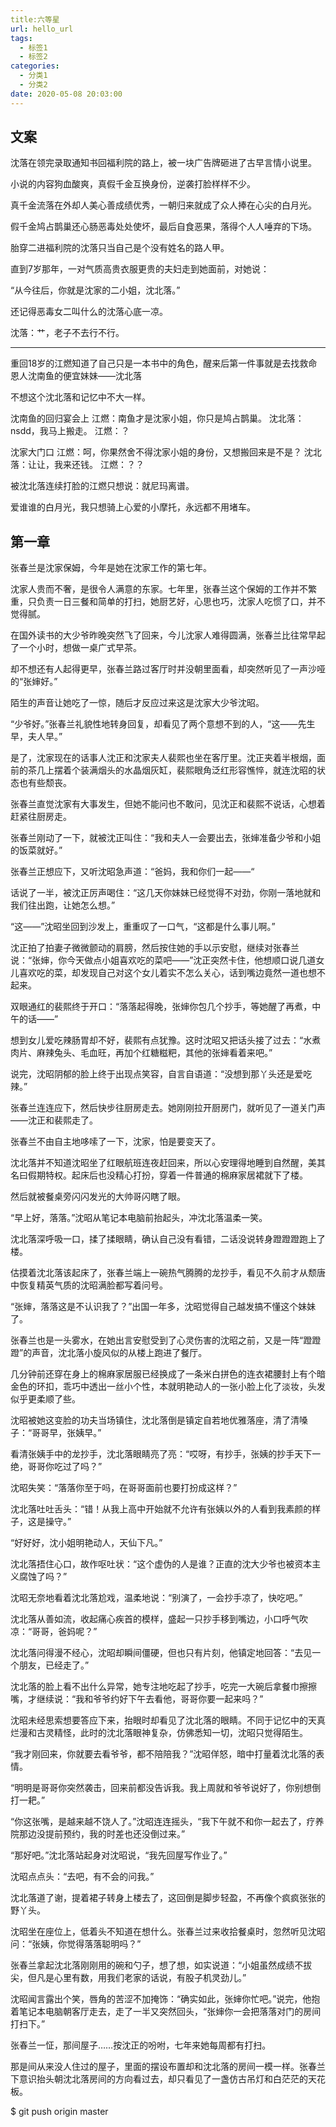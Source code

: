 ```yaml
---
title:六等星
url: hello_url
tags:
  - 标签1
  - 标签2
categories:
  - 分类1
  - 分类2
date: 2020-05-08 20:03:00
---
```


## 文案
沈落在领完录取通知书回福利院的路上，被一块广告牌砸进了古早言情小说里。

小说的内容狗血酸爽，真假千金互换身份，逆袭打脸样样不少。

真千金流落在外却人美心善成绩优秀，一朝归来就成了众人捧在心尖的白月光。

假千金鸠占鹊巢还心肠恶毒处处使坏，最后自食恶果，落得个人人唾弃的下场。

胎穿二进福利院的沈落只当自己是个没有姓名的路人甲。

直到7岁那年，一对气质高贵衣服更贵的夫妇走到她面前，对她说：

“从今往后，你就是沈家的二小姐，沈北落。”

还记得恶毒女二叫什么的沈落心底一凉。

沈落：艹，老子不去行不行。

----------

重回18岁的江燃知道了自己只是一本书中的角色，醒来后第一件事就是去找救命恩人沈南鱼的便宜妹妹——沈北落

不想这个沈北落和记忆中不大一样。

沈南鱼的回归宴会上
江燃：南鱼才是沈家小姐，你只是鸠占鹊巢。
沈北落：nsdd，我马上搬走。
江燃：？

沈家大门口
江燃：呵，你果然舍不得沈家小姐的身份，又想搬回来是不是？
沈北落：让让，我来还钱。
江燃：？？

被沈北落连续打脸的江燃只想说：就尼玛离谱。

爱谁谁的白月光，我只想骑上心爱的小摩托，永远都不用堵车。


## 第一章 

张春兰是沈家保姆，今年是她在沈家工作的第七年。

沈家人贵而不奢，是很令人满意的东家。七年里，张春兰这个保姆的工作并不繁重，只负责一日三餐和简单的打扫，她厨艺好，心思也巧，沈家人吃惯了口，并不觉得腻。

在国外读书的大少爷昨晚突然飞了回来，今儿沈家人难得圆满，张春兰比往常早起了一个小时，想做一桌广式早茶。

却不想还有人起得更早，张春兰路过客厅时并没朝里面看，却突然听见了一声沙哑的“张婶好。”

陌生的声音让她吃了一惊，随后才反应过来这是沈家大少爷沈昭。

“少爷好。”张春兰礼貌性地转身回复，却看见了两个意想不到的人，“这——先生早，夫人早。”

是了，沈家现在的话事人沈正和沈家夫人裴熙也坐在客厅里。沈正夹着半根烟，面前的茶几上摆着个装满烟头的水晶烟灰缸，裴熙眼角泛红形容憔悴，就连沈昭的状态也有些颓丧。

张春兰直觉沈家有大事发生，但她不能问也不敢问，见沈正和裴熙不说话，心想着赶紧往厨房走。

张春兰刚动了一下，就被沈正叫住：“我和夫人一会要出去，张婶准备少爷和小姐的饭菜就好。”

张春兰正想应下，又听沈昭急声道：“爸妈，我和你们一起——“

话说了一半，被沈正厉声喝住：“这几天你妹妹已经觉得不对劲，你刚一落地就和我们往出跑，让她怎么想。”

“这——”沈昭坐回到沙发上，重重叹了一口气，“这都是什么事儿啊。”

沈正拍了拍妻子微微颤动的肩膀，然后按住她的手以示安慰，继续对张春兰说：“张婶，你今天做点小姐喜欢吃的菜吧——”沈正突然卡住，他想顺口说几道女儿喜欢吃的菜，却发现自己对这个女儿着实不怎么关心，话到嘴边竟然一道也想不起来。

双眼通红的裴熙终于开口：“落落起得晚，张婶你包几个抄手，等她醒了再煮，中午的话——”

想到女儿爱吃辣肠胃却不好，裴熙有点犹豫。这时沈昭又把话头接了过去：“水煮肉片、麻辣兔头、毛血旺，再加个红糖糍粑，其他的张婶看着来吧。”

说完，沈昭阴郁的脸上终于出现点笑容，自言自语道：“没想到那丫头还是爱吃辣。”

张春兰连连应下，然后快步往厨房走去。她刚刚拉开厨房门，就听见了一道关门声——沈正和裴熙走了。

张春兰不由自主地哆嗦了一下，沈家，怕是要变天了。


沈北落并不知道沈昭坐了红眼航班连夜赶回来，所以心安理得地睡到自然醒，美其名曰假期特权。起床后也没精心打扮，穿着一件普通的棉麻家居裙就下了楼。

然后就被餐桌旁闪闪发光的大帅哥闪瞎了眼。

“早上好，落落。”沈昭从笔记本电脑前抬起头，冲沈北落温柔一笑。

沈北落深呼吸一口，揉了揉眼睛，确认自己没有看错，二话没说转身蹬蹬蹬跑上了楼。

估摸着沈北落该起床了，张春兰端上一碗热气腾腾的龙抄手，看见不久前才从颓唐中恢复精英气质的沈昭满脸都写着问号。

“张婶，落落这是不认识我了？”出国一年多，沈昭觉得自己越发搞不懂这个妹妹了。

张春兰也是一头雾水，在她出言安慰受到了心灵伤害的沈昭之前，又是一阵“蹬蹬蹬”的声音，沈北落小旋风似的从楼上跑进了餐厅。

几分钟前还穿在身上的棉麻家居服已经换成了一条米白拼色的连衣裙腰封上有个暗金色的环扣，乖巧中透出一丝小个性，本就明艳动人的一张小脸上化了淡妆，头发似乎更柔顺了些。

沈昭被她这变脸的功夫当场镇住，沈北落倒是镇定自若地优雅落座，清了清嗓子：“哥哥早，张姨早。”

看清张姨手中的龙抄手，沈北落眼睛亮了亮：“哎呀，有抄手，张姨的抄手天下一绝，哥哥你吃过了吗？”

沈昭失笑：“落落你至于吗，在哥哥面前也要打扮成这样？”

沈北落吐吐舌头：“错！从我上高中开始就不允许有张姨以外的人看到我素颜的样子，这是操守。”

“好好好，沈小姐明艳动人，天仙下凡。”

沈北落捂住心口，故作呕吐状：“这个虚伪的人是谁？正直的沈大少爷也被资本主义腐蚀了吗？”

沈昭无奈地看着沈北落尬戏，温柔地说：“别演了，一会抄手凉了，快吃吧。”

沈北落从善如流，收起痛心疾首的模样，盛起一只抄手移到嘴边，小口呼气吹凉：“哥哥，爸妈呢？”

沈北落问得漫不经心，沈昭却瞬间僵硬，但也只有片刻，他镇定地回答：“去见一个朋友，已经走了。”

沈北落的脸上看不出什么异常，她专注地吃起了抄手，吃完一大碗后拿餐巾擦擦嘴，才继续说：“我和爷爷约好下午去看他，哥哥你要一起来吗？”

沈昭未经思索想要答应下来，抬眼时却看见了沈北落的眼睛。不同于记忆中的天真烂漫和古灵精怪，此时的沈北落眼神复杂，仿佛悉知一切，沈昭只觉得陌生。

“我才刚回来，你就要去看爷爷，都不陪陪我？”沈昭佯怒，暗中打量着沈北落的表情。

“明明是哥哥你突然袭击，回来前都没告诉我。我上周就和爷爷说好了，你别想倒打一耙。”

“你这张嘴，是越来越不饶人了。”沈昭连连摇头，“我下午就不和你一起去了，疗养院那边没提前预约，我的时差也还没倒过来。”

“那好吧。”沈北落站起身对沈昭说，“我先回屋写作业了。”

沈昭点点头：“去吧，有不会的问我。”

沈北落道了谢，提着裙子转身上楼去了，这回倒是脚步轻盈，不再像个疯疯张张的野丫头。

沈昭坐在座位上，低着头不知道在想什么。张春兰过来收拾餐桌时，忽然听见沈昭问：“张姨，你觉得落落聪明吗？”

张春兰拿起沈北落刚刚用的碗和勺子，想了想，如实说道：“小姐虽然成绩不拔尖，但凡是心里有数，用我们老家的话说，有股子机灵劲儿。”

沈昭闻言露出个笑，唇角的苦涩不加掩饰：“确实如此，张婶你忙吧。”说完，他抱着笔记本电脑朝客厅走去，走了一半又突然回头，“张婶你一会把落落对门的房间打扫下。”

张春兰一怔，那间屋子……按沈正的吩咐，七年来她每周都有打扫。

那是间从来没人住过的屋子，里面的摆设布置却和沈北落的房间一模一样。张春兰下意识抬头朝沈北落房间的方向看过去，却只看见了一盏仿古吊灯和白茫茫的天花板。

$ git push origin master
